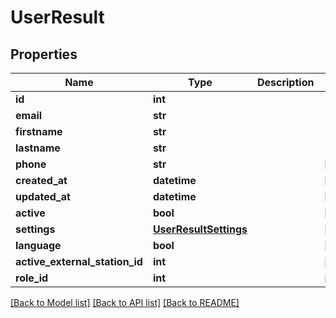 # UserResult

## Properties
Name | Type | Description | Notes
------------ | ------------- | ------------- | -------------
**id** | **int** |  | 
**email** | **str** |  | 
**firstname** | **str** |  | 
**lastname** | **str** |  | 
**phone** | **str** |  | [optional] 
**created_at** | **datetime** |  | [optional] 
**updated_at** | **datetime** |  | [optional] 
**active** | **bool** |  | [optional] 
**settings** | [**UserResultSettings**](UserResultSettings.md) |  | [optional] 
**language** | **bool** |  | [optional] 
**active_external_station_id** | **int** |  | [optional] 
**role_id** | **int** |  | [optional] 

[[Back to Model list]](../README.md#documentation-for-models) [[Back to API list]](../README.md#documentation-for-api-endpoints) [[Back to README]](../README.md)


